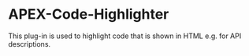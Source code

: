 # APEX-Code-Highlighter
This plug-in is used to highlight code that is shown in HTML e.g. for API descriptions.
